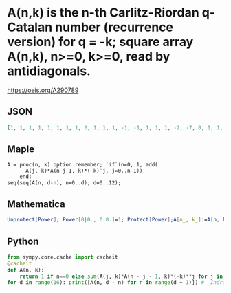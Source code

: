 # A\(n,k\) is the n\-th Carlitz\-Riordan q\-Catalan number \(recurrence version\) for q \= \-k; square array A\(n,k\), n\>\=0, k\>\=0, read by antidiagonals\.
https://oeis.org/A290789
## JSON
```JSON
[1, 1, 1, 1, 1, 1, 1, 1, 0, 1, 1, 1, -1, -1, 1, 1, 1, -2, -7, 0, 1, 1, 1, -3, -23, 47, 2, 1, 1, 1, -4, -55, 586, 873, 0, 1, 1, 1, -5, -109, 3429, 48778, -26433, -5, 1, 1, 1, -6, -191, 13436, 885137, -11759396, -1749159, 0, 1, 1, 1, -7, -307, 40915, 8425506, -904638963, -8596478231, 220526159, 14, 1]
```
## Maple
```Maple
A:= proc(n, k) option remember; `if`(n=0, 1, add(
      A(j, k)*A(n-j-1, k)*(-k)^j, j=0..n-1))
    end:
seq(seq(A(n, d-n), n=0..d), d=0..12);
```
## Mathematica
```Mathematica
Unprotect[Power]; Power[0|0., 0|0.]=1; Protect[Power];A[n_, k_]:=A[n, k]=If[n==0 , 1, Sum[A[j, k] A[n - j - 1, k]* (-k)^j, {j, 0, n - 1}]]; Table[A[n, d - n], {d, 0, 15}, {n, 0, d}] (* _Indranil Ghosh_, Aug 13 2017 *)
```
## Python
```Python
from sympy.core.cache import cacheit
@cacheit
def A(n, k):
    return 1 if n==0 else sum(A(j, k)*A(n - j - 1, k)*(-k)**j for j in range(n))
for d in range(16): print([A(n, d - n) for n in range(d + 1)]) # _Indranil Ghosh_, Aug 13 2017
```
